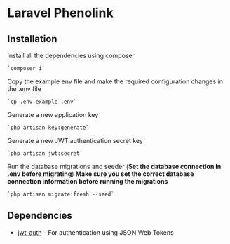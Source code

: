 # Laravel Phenolink

## Installation

Install all the dependencies using composer

    `composer i`

Copy the example env file and make the required configuration changes in the .env file

    `cp .env.example .env`

Generate a new application key

    `php artisan key:generate`

Generate a new JWT authentication secret key

    `php artisan jwt:secret`

Run the database migrations and seeder (**Set the database connection in .env before migrating**)
**Make sure you set the correct database connection information before running the migrations**

    `php artisan migrate:fresh --seed`

## Dependencies
- [jwt-auth](https://github.com/tymondesigns/jwt-auth) - For authentication using JSON Web Tokens

